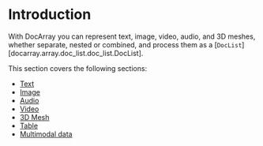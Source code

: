 # Introduction

With DocArray you can represent text, image, video, audio, and 3D meshes, whether separate, nested or combined, 
and process them as a [`DocList`][docarray.array.doc_list.doc_list.DocList]. 

This section covers the following sections:

- [Text](text/text.md)
- [Image](image/image.md)
- [Audio](audio/audio.md)
- [Video](video/video.md)
- [3D Mesh](3d_mesh/3d_mesh.md)
- [Table](table/table.md)
- [Multimodal data](multimodal/multimodal.md)

